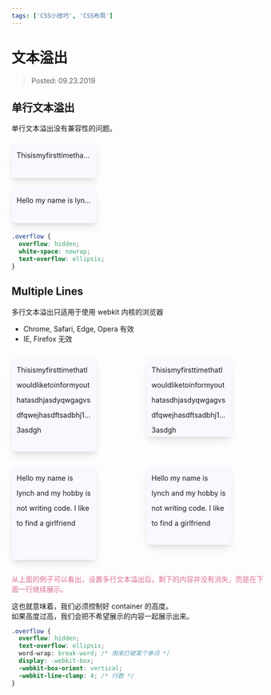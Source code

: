 ```yaml
---
tags: ['CSS小技巧', 'CSS布局']
---
```


# 文本溢出

> Posted: 09.23.2019

<Tag />

## 单行文本溢出

单行文本溢出没有兼容性的问题。

<p class='overflow'>
  ThisismyfirsttimethatIwouldliketoinformyouthat
</p>

<p class='overflow'>
  Hello my name is lynch and my hobby is not writing code
</p>

<style>
  .overflow {
    background: ghostwhite;
    padding: 10px;
    border-radius: 5px;
    width: 150px;
    height: 50px;
    line-height: 30px;
    overflow: hidden;
    white-space: nowrap;
    text-overflow: ellipsis;
    margin: 20px 0;
    box-shadow: 0 10px 15px -3px rgba(0, 0, 0, 0.1), 0 4px 6px -2px rgba(0, 0, 0, 0.05);
  }
</style>

```css
.overflow {
  overflow: hidden;
  white-space: nowrap;
  text-overflow: ellipsis;
}
```

## Multiple Lines

多行文本溢出只适用于使用 webkit 内核的浏览器

- Chrome, Safari, Edge, Opera 有效
- IE, Firefox 无效

<p class='overflow-2'>
  ThisismyfirsttimethatIwouldliketoinformyouthatasdhjasdyqwgagvsdfqwejhasdftsadbhj123asdgh
</p>

<p class='overflow-2 shorter'>
  ThisismyfirsttimethatIwouldliketoinformyouthatasdhjasdyqwgagvsdfqwejhasdftsadbhj123asdgh
</p>

<div style="clear: both"></div>

<p class='overflow-2'>
  Hello my name is lynch and my hobby is not writing code. I like to find a girlfriend
</p>

<p class='overflow-2 shorter'>
  Hello my name is lynch and my hobby is not writing code. I like to find a girlfriend
</p>

<div style="clear: both"></div>

<span style='color: palevioletred'>从上面的例子可以看出，设置多行文本溢出后，剩下的内容并没有消失，而是在下面一行继续展示。</span>

这也就意味着，我们必须控制好 container 的高度。  
如果高度过高，我们会把不希望展示的内容一起展示出来。

<style>
  .overflow-2 {
    background: ghostwhite;
    padding: 10px;
    border-radius: 5px;
    width: 150px;
    height: 168px;
    line-height: 30px;
    box-shadow: 0 10px 15px -3px rgba(0, 0, 0, 0.1), 0 4px 6px -2px rgba(0, 0, 0, 0.05);
    overflow: hidden;
    text-overflow: ellipsis;
    word-wrap: break-word;
    display: -webkit-box;
    -webkit-box-orient: vertical;
    -webkit-line-clamp: 4;
    float: left;
    margin-right: 50px !important;
  }

  .shorter {
    height: 138px;
    float: left;
    margin-left: 50px;
  }

</style>

```css
.overflow {
  overflow: hidden;
  text-overflow: ellipsis;
  word-wrap: break-word; /* 用来打破某个单词 */
  display: -webkit-box;
  -webkit-box-orient: vertical;
  -webkit-line-clamp: 4; /* 行数 */
}
```

<Disqus />